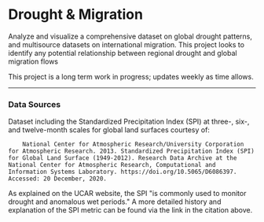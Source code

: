 # Drought & Migration

Analyze and visualize a comprehensive dataset on global drought patterns, and multisource datasets on international migration.  This project looks to identify any potential relationship between regional drought and global migration flows

This project is a long term work in progress; updates weekly as time allows.

- - -

### Data Sources

Dataset including the Standardized Precipitation Index (SPI) at three-, six-, and twelve-month scales for global land surfaces courtesy of:

        National Center for Atmospheric Research/University Corporation for Atmospheric Research. 2013. Standardized Precipitation Index (SPI) for Global Land Surface (1949-2012). Research Data Archive at the National Center for Atmospheric Research, Computational and Information Systems Laboratory. https://doi.org/10.5065/D6086397. Accessed: 20 December, 2020.

As explained on the UCAR website, the SPI "is commonly used to monitor drought and anomalous wet periods."  A more detailed history and explanation of the SPI metric can be found via the link in the citation above.
